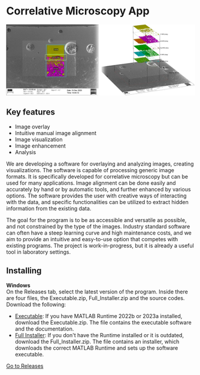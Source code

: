 # Correlative Microscopy App
![splash](splash.png)

## Key features
- Image overlay
- Intuitive manual image alignment
- Image visualization
- Image enhancement
- Analysis

We are developing a software for overlaying and analyzing images, creating visualizations. The software is capable of processing generic image formats. It is specifically developed for correlative microscopy but can be used for many applications. Image alignment can be done easily and accurately by hand or by automatic tools, and further enhanced by various options. The software provides the user with creative ways of interacting with the data, and specific functionalities can be utilized to extract hidden information from the existing data.

The goal for the program is to be as accessible and versatile as possible, and not constrained by the type of the images. Industry standard software can often have a steep learning curve and high maintenance costs, and we aim to provide an intuitive and easy-to-use option that competes with existing programs. The project is work-in-progress, but it is already a useful tool in laboratory settings.

## Installing
<b>Windows<br></b>
On the Releases tab, select the latest version of the program. Inside there are four files, the Executable.zip, Full_Installer.zip and the source codes. Download the following:
- [Executable](https://github.com/viliamsalli/CorrelativeMicroscopyApp/releases/download/v1.0/Executable.zip): If you have MATLAB Runtime 2022b or 2023a installed, download the Executable.zip. The file contains the executable software and the documentation.
- [Full Installer](https://github.com/viliamsalli/CorrelativeMicroscopyApp/releases/download/v1.0/Full_Installer.zip): If you don't have the Runtime installed or it is outdated, download the Full_Installer.zip. The file contains an installer, which downloads the correct MATLAB Runtime and sets up the software executable.

[Go to Releases](../../releases)
